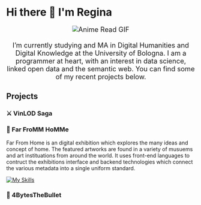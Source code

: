 # Hi there 👋 I'm Regina
<p align="center" style="font-size:18px">
  <img src="https://media1.tenor.com/m/rJxGy9CYwHoAAAAd/anime-read.gif" alt="Anime Read GIF" /><br><br>
  I’m currently studying and MA in Digital Humanities and Digital Knowledge at the University of Bologna. I am a programmer at heart, with an interest in data science, linked open data and the semantic web. You can find some of my recent projects below.
</p>

## Projects

### ⚔ VinLOD Saga

### 🧭 Far FroMM HoMMe
Far From Home is an digital exhibition which explores the many ideas and concept of home. The featured artworks are found in a variety of musuems and art instituations from around the world. It uses front-end languages to contruct the exhibitions interface and backend technologies which connect the various metadata into a single uniform standard. 

[![My Skills](https://skillicons.dev/icons?i=js,html,css,wasm)](https://skillicons.dev)

### 🐍 4BytesTheBullet

<!--
**ValkyrieCain9/ValkyrieCain9** is a ✨ _special_ ✨ repository because its `README.md` (this file) appears on your GitHub profile.

Here are some ideas to get you started:

- 🔭 I’m currently working on ...
- 🌱 I’m currently learning ...
- 👯 I’m looking to collaborate on ...
- 🤔 I’m looking for help with ...
- 💬 Ask me about ...
- 📫 How to reach me: ...
- 😄 Pronouns: ...
- ⚡ Fun fact: ...
-->
